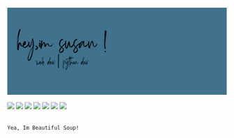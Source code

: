 <img src="header.png" 
     alt="banner"  
     style="display: inline-block; margin: 0 auto;  width: 950px; height: 200px">

<div > 
<!--      align="center" -->
<!--      <a href="" target="_blank"><img src="https://img.shields.io/badge/Gmail-D14836?style=for-the-badge&logo=gmail&logoColor=white" target="_blank"></a> -->
   <a href="https://www.linkedin.com/in/susanandrews?lipi=urn%3Ali%3Apage%3Ad_flagship3_profile_view_base_contact_details%3BZoes3PEWR5iEL1XLC2aftw%3D%3D"     target="_blank"><img src="https://img.shields.io/badge/-LinkedIn-%230077B5?style=for-the-badge&logo=linkedin&logoColor=white" target="_blank"></a>   
    <a href="" target="_blank"><img src="https://img.shields.io/badge/website-000000?style=for-the-badge&logo=About.me&logoColor=white" target="_blank"></a> 
     <a href=""><img src="https://img.shields.io/badge/Twitter-1DA1F2?style=for-the-badge&logo=twitter&logoColor=white" target="_blank"></a>
     <a href=""><img src="https://img.shields.io/badge/freecodecamp-27273D?style=for-the-badge&logo=freecodecamp&logoColor=white" target="_blank"></a>  
   <a href="" target="_blank"><img src="https://img.shields.io/badge/Codechef-%23B92B27.svg?&style=for-the-badge&logo=Codechef&logoColor=white" target="_blank"></a>
     <a href="https://replit.com/@susanandrews123" target="_blank"><img src="https://img.shields.io/badge/replit-667881?style=for-the-badge&logo=replit&logoColor=white" target="_blank"></a> 
  <a href="https://www.hackerrank.com/susanandrews2001" target="_blank"><img src="https://img.shields.io/badge/-Hackerrank-2EC866?style=for-the-badge&logo=HackerRank&logoColor=white" target="_blank"></a>   
</div>
<br>  

```bash
Yea, Im Beautiful Soup!  
```
<br>

<!-- 
[![My GitHub stats](https://github-readme-stats.vercel.app/api?username=Susan-Andrews)](https://github.com/anuraghazra/github-readme-stats)  
<br>
 -->
